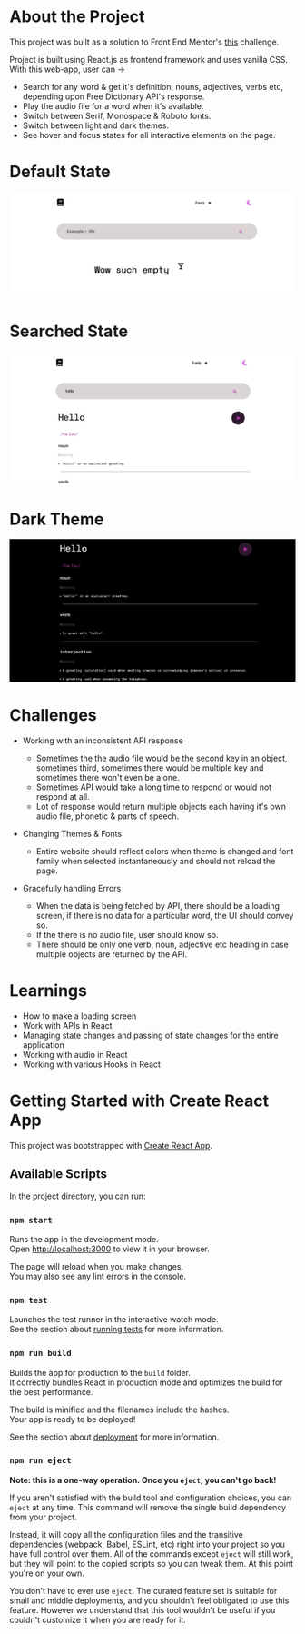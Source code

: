 # About the Project

This project was built as a solution to Front End Mentor's [this](https://www.frontendmentor.io/challenges/dictionary-web-app-h5wwnyuKFL) challenge.

Project is built using React.js as frontend framework and uses vanilla CSS. With this web-app, user can ->

-   Search for any word & get it's definition, nouns, adjectives, verbs etc, depending upon Free Dictionary API's response.
-   Play the audio file for a word when it's available.
-   Switch between Serif, Monospace & Roboto fonts.
-   Switch between light and dark themes.
-   See hover and focus states for all interactive elements on the page.

  # Default State

![Default State](<Dictionary-App Default-State.JPG>)


  # Searched State  

![Searched State](<Dictionary-App Searched-State.JPG>)


  # Dark Theme

![Dark Theme](<Dictionary-App Dark-State.JPG>)


# Challenges

-   Working with an inconsistent API response

    -   Sometimes the the audio file would be the second key in an object, sometimes third, sometimes there would be multiple key and sometimes there won't even be a one.
    -   Sometimes API would take a long time to respond or would not respond at all.
    -   Lot of response would return multiple objects each having it's own audio file, phonetic & parts of speech.

-   Changing Themes & Fonts

    -   Entire website should reflect colors when theme is changed and font family when selected instantaneously and should not reload the page.

-   Gracefully handling Errors
    -   When the data is being fetched by API, there should be a loading screen, if there is no data for a particular word, the UI should convey so.
    -   If the there is no audio file, user should know so.
    -   There should be only one verb, noun, adjective etc heading in case multiple objects are returned by the API.

# Learnings

-   How to make a loading screen
-   Work with APIs in React
-   Managing state changes and passing of state changes for the entire application
-   Working with audio in React
-   Working with various Hooks in React

# Getting Started with Create React App

This project was bootstrapped with [Create React App](https://github.com/facebook/create-react-app).

## Available Scripts

In the project directory, you can run:

### `npm start`

Runs the app in the development mode.\
Open [http://localhost:3000](http://localhost:3000) to view it in your browser.

The page will reload when you make changes.\
You may also see any lint errors in the console.

### `npm test`

Launches the test runner in the interactive watch mode.\
See the section about [running tests](https://facebook.github.io/create-react-app/docs/running-tests) for more information.

### `npm run build`

Builds the app for production to the `build` folder.\
It correctly bundles React in production mode and optimizes the build for the best performance.

The build is minified and the filenames include the hashes.\
Your app is ready to be deployed!

See the section about [deployment](https://facebook.github.io/create-react-app/docs/deployment) for more information.

### `npm run eject`

**Note: this is a one-way operation. Once you `eject`, you can't go back!**

If you aren't satisfied with the build tool and configuration choices, you can `eject` at any time. This command will remove the single build dependency from your project.

Instead, it will copy all the configuration files and the transitive dependencies (webpack, Babel, ESLint, etc) right into your project so you have full control over them. All of the commands except `eject` will still work, but they will point to the copied scripts so you can tweak them. At this point you're on your own.

You don't have to ever use `eject`. The curated feature set is suitable for small and middle deployments, and you shouldn't feel obligated to use this feature. However we understand that this tool wouldn't be useful if you couldn't customize it when you are ready for it.
